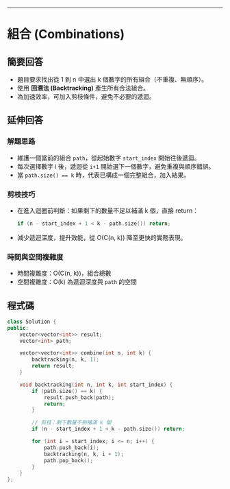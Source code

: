 ---

# 組合 (Combinations)

## 簡要回答

* 題目要求找出從 1 到 n 中選出 k 個數字的所有組合（不重複、無順序）。
* 使用 **回溯法 (Backtracking)** 產生所有合法組合。
* 為加速效率，可加入剪枝條件，避免不必要的遞迴。

## 延伸回答

### 解題思路

* 維護一個當前的組合 `path`，從起始數字 `start_index` 開始往後遞迴。
* 每次選擇數字 i 後，遞迴從 `i+1` 開始選下一個數字，避免重複與順序錯誤。
* 當 `path.size() == k` 時，代表已構成一個完整組合，加入結果。

### 剪枝技巧

* 在進入迴圈前判斷：如果剩下的數量不足以補滿 k 個，直接 return：

  ```cpp
  if (n - start_index + 1 < k - path.size()) return;
  ```
* 減少遞迴深度，提升效能，從 O(C(n, k)) 降至更快的實務表現。

### 時間與空間複雜度

* 時間複雜度：O(C(n, k))，組合總數
* 空間複雜度：O(k) 為遞迴深度與 `path` 的空間

## 程式碼

```cpp
class Solution {
public:
    vector<vector<int>> result;
    vector<int> path;

    vector<vector<int>> combine(int n, int k) {
        backtracking(n, k, 1);
        return result;
    }

    void backtracking(int n, int k, int start_index) {
        if (path.size() == k) {
            result.push_back(path);
            return;
        }

        // 剪枝：剩下數量不夠補滿 k 個
        if (n - start_index + 1 < k - path.size()) return;

        for (int i = start_index; i <= n; i++) {
            path.push_back(i);
            backtracking(n, k, i + 1);
            path.pop_back();
        }
    }
};
```
